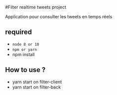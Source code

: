 #Filter realtime tweets project

Application pour consulter les tweets en temps réels

## required
* `node 8 or 10`
* `npm or yarn`
* npm install

## How to use ?
* yarn start on filter-client
* yarn start on filter-back

